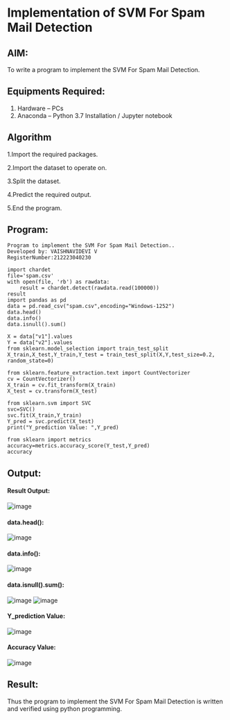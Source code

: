 # Implementation of SVM For Spam Mail Detection

## AIM:
To write a program to implement the SVM For Spam Mail Detection.

## Equipments Required:
1. Hardware – PCs
2. Anaconda – Python 3.7 Installation / Jupyter notebook

## Algorithm
1.Import the required packages.

2.Import the dataset to operate on.

3.Split the dataset.

4.Predict the required output.

5.End the program.
## Program:
```
Program to implement the SVM For Spam Mail Detection..
Developed by: VAISHNAVIDEVI V
RegisterNumber:212223040230
```
```
import chardet 
file='spam.csv'
with open(file, 'rb') as rawdata: 
    result = chardet.detect(rawdata.read(100000))
result
import pandas as pd
data = pd.read_csv("spam.csv",encoding="Windows-1252")
data.head()
data.info()
data.isnull().sum()

X = data["v1"].values
Y = data["v2"].values
from sklearn.model_selection import train_test_split
X_train,X_test,Y_train,Y_test = train_test_split(X,Y,test_size=0.2, random_state=0)

from sklearn.feature_extraction.text import CountVectorizer
cv = CountVectorizer()
X_train = cv.fit_transform(X_train)
X_test = cv.transform(X_test)

from sklearn.svm import SVC
svc=SVC()
svc.fit(X_train,Y_train)
Y_pred = svc.predict(X_test)
print("Y_prediction Value: ",Y_pred)

from sklearn import metrics
accuracy=metrics.accuracy_score(Y_test,Y_pred)
accuracy
```

## Output:
#### Result Output:
![image](https://github.com/POZHILANVD/Implementation-of-SVM-For-Spam-Mail-Detection/assets/144870498/ebca3817-9ad2-4374-bf00-f29b9b6d0598)
#### data.head():
![image](https://github.com/POZHILANVD/Implementation-of-SVM-For-Spam-Mail-Detection/assets/144870498/482bcc29-05cd-4eaf-bd7a-a0ae5f96deb9)
#### data.info():
![image](https://github.com/POZHILANVD/Implementation-of-SVM-For-Spam-Mail-Detection/assets/144870498/78b3b8ad-750e-424a-853f-b876add8be72)
#### data.isnull().sum():
![image](https://github.com/POZHILANVD/Implementation-of-SVM-For-Spam-Mail-Detection/assets/144870498/bf878d0f-b9cf-429d-a9bd-a6c64aeb9357)
![image](https://github.com/POZHILANVD/Implementation-of-SVM-For-Spam-Mail-Detection/assets/144870498/ca376c9b-f59d-46eb-b97a-e751e5a05d38)
#### Y_prediction Value:
![image](https://github.com/POZHILANVD/Implementation-of-SVM-For-Spam-Mail-Detection/assets/144870498/b1b11a82-da48-4063-85cb-ee7bfef2860c)
#### Accuracy Value:
![image](https://github.com/POZHILANVD/Implementation-of-SVM-For-Spam-Mail-Detection/assets/144870498/c090233c-85d3-4285-a19a-f6b8e4327d60)

## Result:
Thus the program to implement the SVM For Spam Mail Detection is written and verified using python programming.
